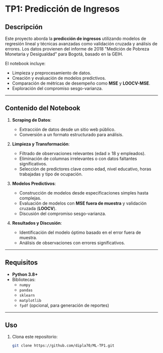 # TP1: Predicción de Ingresos

## Descripción
Este proyecto aborda la **predicción de ingresos** utilizando modelos de regresión lineal y técnicas avanzadas como validación cruzada y análisis de errores. Los datos provienen del informe de 2018 "Medición de Pobreza Monetaria y Desigualdad" para Bogotá, basado en la GEIH.

El notebook incluye:
- Limpieza y preprocesamiento de datos.
- Creación y evaluación de modelos predictivos.
- Comparación de métricas de desempeño como **MSE** y **LOOCV-MSE**.
- Exploración del compromiso sesgo-varianza.

---

## Contenido del Notebook
1. **Scraping de Datos**:
   - Extracción de datos desde un sitio web público.
   - Conversión a un formato estructurado para análisis.

2. **Limpieza y Transformación**:
   - Filtrado de observaciones relevantes (edad ≥ 18 y empleados).
   - Eliminación de columnas irrelevantes o con datos faltantes significativos.
   - Selección de predictores clave como edad, nivel educativo, horas trabajadas y tipo de ocupación.

3. **Modelos Predictivos**:
   - Construcción de modelos desde especificaciones simples hasta complejas.
   - Evaluación de modelos con **MSE fuera de muestra** y validación cruzada (**LOOCV**).
   - Discusión del compromiso sesgo-varianza.

4. **Resultados y Discusión**:
   - Identificación del modelo óptimo basado en el error fuera de muestra.
   - Análisis de observaciones con errores significativos.

---

## Requisitos
- **Python 3.8+**
- Bibliotecas:
  - `numpy`
  - `pandas`
  - `sklearn`
  - `matplotlib`
  - `fpdf` (opcional, para generación de reportes)

---

## Uso
1. Clona este repositorio:
   ```bash
   git clone https://github.com/dipla70/ML-TP1.git

